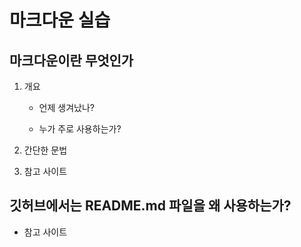 # 마크다운 실습
## 마크다운이란 무엇인가
1. 개요
    - 언제 생겨났나?
    
    - 누가 주로 사용하는가?
    
1. 간단한 문법


1. 참고 사이트
## 깃허브에서는 README.md 파일을 왜 사용하는가?
- 참고 사이트
